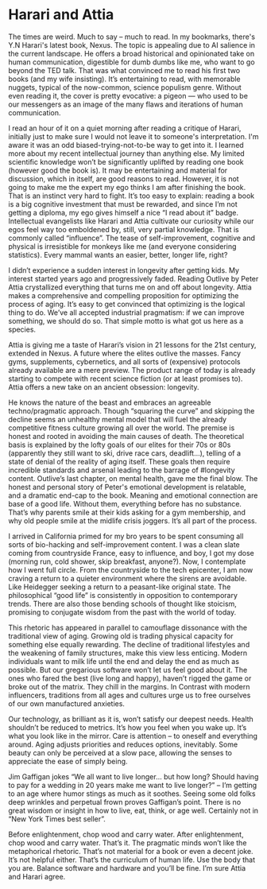 # Harari and Attia

The times are weird. Much to say – much to read. In my bookmarks, there's Y.N Harari's latest book, Nexus. The topic is appealing due to AI salience in the current landscape. He offers a broad historical and opinionated take on human communication, digestible for dumb dumbs like me, who want to go beyond the TED talk. That was what convinced me to read his first two books (and my wife insisting). It’s entertaining to read, with memorable nuggets, typical of the now-common, science populism genre. Without even reading it, the cover is pretty evocative: a pigeon — who used to be our messengers as an image of the many flaws and iterations of human communication.

I read an hour of it on a quiet morning after reading a critique of Harari, initially just to make sure I would not leave it to someone's interpretation. I'm aware it was an odd biased-trying-not-to-be way to get into it. I learned more about my recent intellectual journey than anything else. My limited scientific knowledge won’t be significantly uplifted by reading one book (however good the book is). It may be entertaining and material for discussion, which in itself, are good reasons to read. However, it is not going to make me the expert my ego thinks I am after finishing the book. That is an instinct very hard to fight. It’s too easy to explain: reading a book is a big cognitive investment that must be rewarded, and since I’m not getting a diploma, my ego gives himself a nice “I read about it” badge. Intellectual evangelists like Harari and Attia cultivate our curiosity while our egos feel way too emboldened by, still, very partial knowledge. That is commonly called “influence”. The tease of self-improvement, cognitive and physical is irresistible for monkeys like me (and everyone considering statistics). Every mammal wants an easier, better, longer life, right?

I didn’t experience a sudden interest in longevity after getting kids. My interest started years ago and progressively faded. Reading Outlive by Peter Attia crystallized everything that turns me on and off about longevity. Attia makes a comprehensive and compelling proposition for optimizing the process of aging. It’s easy to get convinced that optimizing is the logical thing to do. We’ve all accepted industrial pragmatism: if we can improve something, we should do so. That simple motto is what got us here as a species.

Attia is giving me a taste of Harari’s vision in 21 lessons for the 21st century, extended in Nexus. A future where the elites outlive the masses. Fancy gyms, supplements, cybernetics, and all sorts of (expensive) protocols already available are a mere preview. The product range of today is already starting to compete with recent science fiction (or at least promises to). Attia offers a new take on an ancient obsession: longevity.

He knows the nature of the beast and embraces an agreeable techno/pragmatic approach. Though “squaring the curve” and skipping the decline seems an unhealthy mental model that will fuel the already competitive fitness culture growing all over the world. The premise is honest and rooted in avoiding the main causes of death. The theoretical basis is explained by the lofty goals of our elites for their 70s or 80s (apparently they still want to ski, drive race cars, deadlift…), telling of a state of denial of the reality of aging itself. These goals then require incredible standards and arsenal leading to the barrage of #longevity content. Outlive’s last chapter, on mental health, gave me the final blow. The honest and personal story of Peter's emotional development is relatable, and a dramatic end-cap to the book. Meaning and emotional connection are base of a good life. Without them, everything before has no substance. That’s why parents smile at their kids asking for a gym membership, and why old people smile at the midlife crisis joggers. It’s all part of the process.

I arrived in California primed for my bro years to be spent consuming all sorts of bio-hacking and self-improvement content. I was a clean slate coming from countryside France, easy to influence, and boy, I got my dose (morning run, cold shower, skip breakfast, anyone?). Now, I contemplate how I went full circle. From the countryside to the tech epicenter, I am now craving a return to a quieter environment where the sirens are avoidable. Like Heidegger seeking a return to a peasant-like original state. The philosophical “good life” is consistently in opposition to contemporary trends. There are also those bending schools of thought like stoicism, promising to conjugate wisdom from the past with the world of today.

This rhetoric has appeared in parallel to camouflage dissonance with the traditional view of aging. Growing old is trading physical capacity for something else equally rewarding. The decline of traditional lifestyles and the weakening of family structures, make this view less enticing. Modern individuals want to milk life until the end and delay the end as much as possible. But our gregarious software won’t let us feel good about it. The ones who fared the best (live long and happy), haven’t rigged the game or broke out of the matrix. They chill in the margins. In Contrast with modern influencers, traditions from all ages and cultures urge us to free ourselves of our own manufactured anxieties. 

Our technology, as brilliant as it is, won’t satisfy our deepest needs. Health shouldn’t be reduced to metrics. It’s how you feel when you wake up. It’s what you look like in the mirror. Care is attention – to oneself and everything around. Aging adjusts priorities and reduces options, inevitably. Some beauty can only be perceived at a slow pace, allowing the senses to appreciate the ease of simply being.

Jim Gaffigan jokes “We all want to live longer… but how long? Should having to pay for a wedding in 20 years make me want to live longer?” – I’m getting to an age where humor stings as much as it soothes. Seeing some old folks deep wrinkles and perpetual frown proves Gaffigan’s point. There is no great wisdom or insight in how to live, eat, think, or age well. Certainly not in “New York Times best seller”.

Before enlightenment, chop wood and carry water. After enlightenment, chop wood and carry water. That’s it. The pragmatic minds won’t like the metaphorical rhetoric. That’s not material for a book or even a decent joke. It’s not helpful either. That’s the curriculum of human life. Use the body that you are. Balance software and hardware and you’ll be fine. I’m sure Attia and Harari agree.